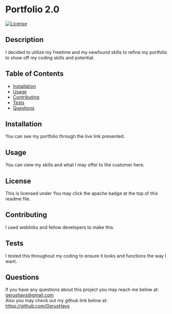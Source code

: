 # Portfolio 2.0
[![License](https://img.shields.io/badge/License-Apache_2.0-blue.svg)](https://opensource.org/licenses/Apache-2.0)
## Description 
I decided to utilize my freetime and my newfound skills to refine my portfolio to show off my coding skills and potential.

## Table of Contents

* [Installation](#installation)
* [Usage](#usage)
* [Contributing](#contributing)
* [Tests](#tests)
* [Questions](#questions)

## Installation 
You can see my portfolio through the live link presented.

## Usage 
You can view my skills and what I may offer to the customer here.

## License
This is licensed under You may click the apache badge at the top of this readme file.


## Contributing 
I used weblinks and fellow developers to make this.

## Tests 
I tested this throughout my coding to ensure it looks and functions the way I want.

## Questions
If you have any questions about this project you may reach me below at: </br> 
gerushays@gmail.com</br>
Also you may check out my github link below at: </br>
https://github.com/GerusHays

